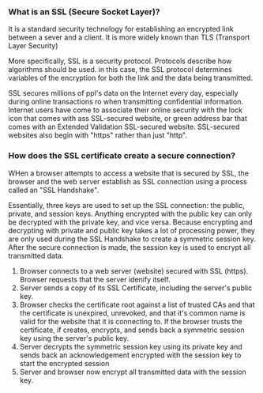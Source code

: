 ### What is an SSL (Secure Socket Layer)?

It is a standard security technology for establishing an encrypted link between a sever and a client.
It is more widely known than TLS (Transport Layer Security)

More specifically, SSL is a security protocol. Protocols describe how algorithms should be used. in this case, the SSL protocol determines variables of the encryption for both the link and the data being transmitted.

SSL secures millions of ppl's data on the Internet every day, especially during online transactions ro when transmitting confidential information. Internet users have come to associate their online security with the lock icon that comes with ass SSL-secured website, or green address bar that comes with an Extended Validation SSL-secured website. SSL-secured websites also begin with "https" rather than just "http".

### How does the SSL certificate create a secure connection?

WHen a browser attempts to access a website that is secured by SSL, the browser and the web server establish as SSL connection using a process called an "SSL Handshake".

Essentially, three keys are used to set up the SSL connection: the public, private, and session keys. Anything encrypted with the public key can only be decrypted with the private key, and vice versa.
Because encrypting and decrypting with private and public key takes a lot of processing power, they are only used during the SSL Handshake to create a symmetric session key. After the secure connection is made, the session key is used to encrypt all transmitted data.

1. Browser connects to a web server (website) secured with SSL (https). Browser requests that the server idenify itself.
2. Server sends a copy of its SSL Certificate, including the server's public key.
3. Browser checks the certificate root against a list of trusted CAs and that the certificate is unexpired, unrevoked, and that it's common name is valid for the website that it is connecting to. If the browser trusts the certificate, if creates, encrypts, and sends back a symmetric session key using the server's public key.
4. Server decrypts the symmetric session key using its private key and sends back an acknowledgement encrypted with the session key to start the encrypted session
5. Server and browser now encrypt all transmitted data with the session key.
